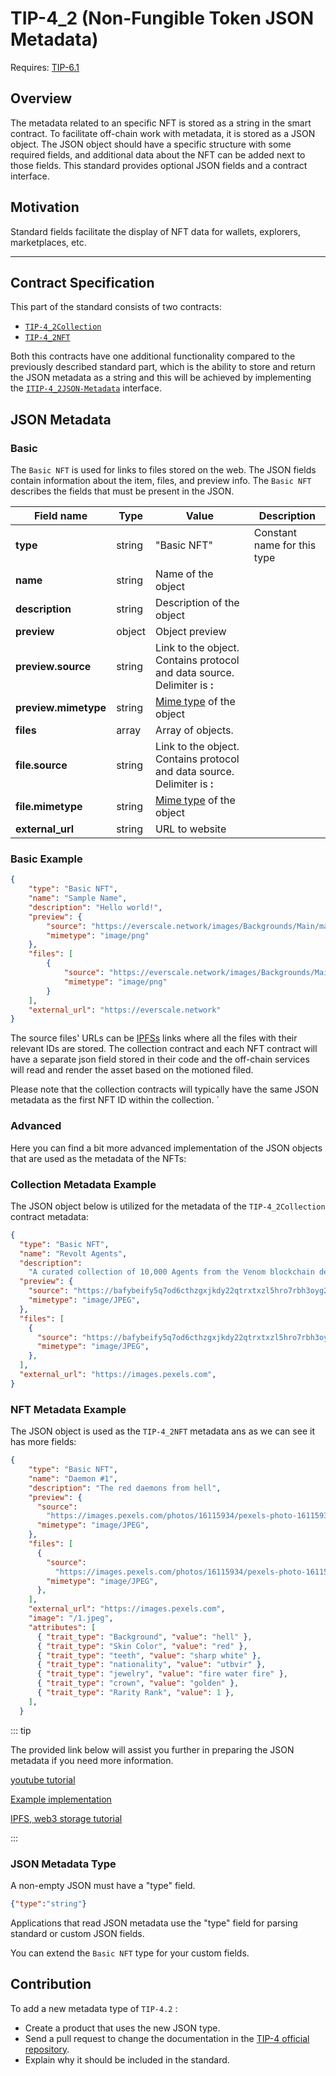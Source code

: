 # TIP-4_2 (Non-Fungible Token JSON Metadata)
Requires: [TIP-6.1](./6.md)

## Overview
The metadata related to an specific NFT is stored as a string in the smart contract. To facilitate off-chain work with metadata, it is stored as a JSON object. The JSON object should have a specific structure with some required fields, and additional data about the NFT can be added next to those fields. This standard provides optional JSON fields and a contract interface.

## Motivation
Standard fields facilitate the display of NFT data for wallets, explorers, marketplaces, etc.

---

## Contract Specification
This part of the standard consists of two contracts:

- [ `TIP-4_2Collection` ](https://github.com/broxus/tip4/blob/master/contracts/TIP4_2/TIP4_2Collection.tsol)
- [ `TIP-4_2NFT` ](https://github.com/broxus/tip4/blob/master/contracts/TIP4_2/TIP4_2Nft.tsol)

Both this contracts have one additional functionality compared to the previously described standard part, which is the ability to store and return the JSON metadata as a string and this will be achieved by implementing the [`ITIP-4_2JSON-Metadata`](https://github.com/broxus/tip4/blob/master/contracts/TIP4_2/interfaces/ITIP4_2JSON_Metadata.tsol) interface.

## JSON Metadata

### Basic
The  `Basic NFT`  is used for links to files stored on the web. The JSON fields contain information about the item, files, and preview info. The  `Basic NFT`  describes the fields that must be present in the JSON.

| Field name           | Type   | Value                                                                                              | Description                 |
|----------------------|--------|----------------------------------------------------------------------------------------------------|-----------------------------|
| **type**             | string | "Basic NFT"                                                                                        | Constant name for this type |
| **name**             | string | Name of the object                                                                                 |                             |
| **description**      | string | Description of the object                                                                          |                             |
| **preview**          | object | Object preview                                                                                    |                             |
| **preview.source**   | string | Link to the object. Contains protocol and data source. Delimiter is **:**                              |                             |
| **preview.mimetype** | string | [Mime type](https://developer.mozilla.org/en-US/docs/Web/HTTP/Basics_of_HTTP/MIME_types) of the object |                             |
| **files**            | array  | Array of objects.                                                                                  |                             |
| **file.source**      | string | Link to the object. Contains protocol and data source. Delimiter is **:**                              |                             |
| **file.mimetype**    | string | [Mime type](https://developer.mozilla.org/en-US/docs/Web/HTTP/Basics_of_HTTP/MIME_types) of the object |                             |
| **external_url**     | string | URL to website                                                                                     |                             |

### Basic Example

````json
{
    "type": "Basic NFT",
    "name": "Sample Name",
    "description": "Hello world!",
    "preview": {
        "source": "https://everscale.network/images/Backgrounds/Main/main-hero.png",
        "mimetype": "image/png"
    },
    "files": [
        {
            "source": "https://everscale.network/images/Backgrounds/Main/main-hero.png",
            "mimetype": "image/png"
        }
    ],
    "external_url": "https://everscale.network"
}
````
The source files' URLs can be [IPFSs](https://www.ipfs.com/) links where all the files with their relevant IDs are stored.
The collection contract and each NFT contract will have a separate json field stored in their code and the off-chain services will read and render the asset based on the motioned filed.

Please note that the collection contracts will typically have the same JSON metadata as the first NFT ID within the collection.
`
### Advanced

Here you can find a bit more advanced implementation of the JSON objects that are used as the metadata of the NFTs:


### Collection Metadata Example

The JSON object below is utilized for the metadata of the `TIP-4_2Collection` contract metadata:

````json
{
  "type": "Basic NFT",
  "name": "Revolt Agents",
  "description":
    "A curated collection of 10,000 Agents from the Venom blockchain deployed on a mission to take over Web3",
  "preview": {
    "source": "https://bafybeify5q7od6cthzgxjkdy22qtrxtxzl5hro7rbh3oyg2rxs736eept4.ipfs.w3s.link/images/1.jpeg",
    "mimetype": "image/JPEG",
  },
  "files": [
    {
      "source": "https://bafybeify5q7od6cthzgxjkdy22qtrxtxzl5hro7rbh3oyg2rxs736eept4.ipfs.w3s.link/images/1.jpeg",
      "mimetype": "image/JPEG",
    },
  ],
  "external_url": "https://images.pexels.com",
}

````

### NFT Metadata Example

The JSON object is used as the `TIP-4_2NFT` metadata ans as we can see it has more fields:

````json
{
    "type": "Basic NFT",
    "name": "Daemon #1",
    "description": "The red daemons from hell",
    "preview": {
      "source":
        "https://images.pexels.com/photos/16115934/pexels-photo-16115934/free-photo-of-spooky-traditional-figurine.jpeg?auto=compress&cs=tinysrgb&w=1260&h=750&dpr=1",
      "mimetype": "image/JPEG",
    },
    "files": [
      {
        "source":
          "https://images.pexels.com/photos/16115934/pexels-photo-16115934/free-photo-of-spooky-traditional-figurine.jpeg?auto=compress&cs=tinysrgb&w=1260&h=750&dpr=1",
        "mimetype": "image/JPEG",
      },
    ],
    "external_url": "https://images.pexels.com",
    "image": "/1.jpeg",
    "attributes": [
      { "trait_type": "Background", "value": "hell" },
      { "trait_type": "Skin Color", "value": "red" },
      { "trait_type": "teeth", "value": "sharp white" },
      { "trait_type": "nationality", "value": "utbvir" },
      { "trait_type": "jewelry", "value": "fire water fire" },
      { "trait_type": "crown", "value": "golden" },
      { "trait_type": "Rarity Rank", "value": 1 },
    ],
  }
````


::: tip

The provided link below will assist you further in preparing the JSON metadata if you need more information.

[youtube tutorial](https://www.youtube.com/watch?v=NiTSfDwNwg0&t=623s)

[Example implementation](https://github.com/Javadyakuza/Revolt_Venom_NFT)

[IPFS, web3 storage tutorial](https://www.youtube.com/watch?v=Obnxs_GC9Bk)


:::

### JSON Metadata Type
A non-empty JSON must have a "type" field.

```` json
{"type":"string"}
````

Applications that read JSON metadata use the "type" field for parsing standard or custom JSON fields.

You can extend the  `Basic NFT`  type for your custom fields.

## Contribution
To add a new metadata type of  `TIP-4.2` :
- Create a product that uses the new JSON type.
- Send a pull request to change the documentation in the [TIP-4 official repository](https://github.com/broxus/tip4).
- Explain why it should be included in the standard.